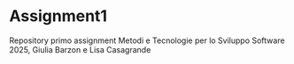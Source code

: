 # Assignment1
Repository primo assignment Metodi e Tecnologie per lo Sviluppo Software 2025, Giulia Barzon e Lisa Casagrande

